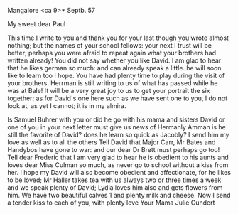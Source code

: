  Mangalore <ca 9>* Septb. 57

My sweet dear Paul

This time I write to you and thank you for your last though you wrote almost nothing; but the names of your school fellows: your next I trust will be better; perhaps you were afraid to repeat again what your brothers had written already! You did not say whether you like David. I am glad to hear that he likes german so much: and can already speak a little. he will soon like to learn too I hope. You have had plenty time to play during the visit of your brothers. Herrman is still writing to us of what has passed while he was at Bale! It will be a very great joy to us to get your portrait the six together; as for David's one here such as we have sent one to you, I do not look at, as yet I cannot; it is in my almira.

Is Samuel Buhrer with you or did he go with his mama and sisters David or one of you in your next letter must give us news of Hermanly Amman is he still the favorite of David? does he learn so quick as Jacobly? I send him my love as well as to all the others Tell David that Major Carr, Mr Bates and Handybos have gone to war: and our dear Dr Brett must perhaps go too! Tell dear Frederic that I am very glad to hear he is obedient to his aunts and loves dear Miss Culman so much, as never go to school without a kiss from her. I hope my David will also become obedient and affectionate, for he likes to be loved; Mr Haller takes tea with us always two or three times a week and we speak plenty of David; Lydia loves him also and gets flowers from him. We have two beautiful calves <one of the Arabichi>1 and plenty milk and cheese. Now I send a tender kiss to each of you, with plenty love  Your Mama Julie Gundert

